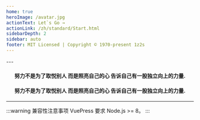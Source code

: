 ```yaml
---
home: true
heroImage: /avatar.jpg
actionText: Let`s Go →
actionLink: /zh/standard/Start.html
sidebarDepth: 2
sidebar: auto
footer: MIT Licensed | Copyright © 1970-present 1z2s
---
```


<div style="text-align: center">
  <Bit/>
</div>
---
<div>
  <center><h4>努力不是为了取悦别人 而是照亮自己的心 告诉自己有一股独立向上的力量.</h4></center>
  <!-- <br/> -->
</div>
<div>
  <center><h4>努力不是为了取悦别人 而是照亮自己的心 告诉自己有一股独立向上的力量.</h4></center>
  <!-- <br/> -->
</div>


<!-- <div class="features">
  <div class="feature">
    <h2>勤于总结</h2>
    <p>不断总结过去的知识点。</p>
  </div>
  <div class="feature">
    <h2>乐于学习</h2>
    <p>不断接触学习新的知识点。</p>
  </div>
  <div class="feature">
    <h2>终于实践</h2>
    <p>不断在项目中锤炼知识点。</p>
  </div>
</div> -->

<!-- ### 起步就像数 1, 2, 3 一样容易 -->

<!-- ``` bash
# 安装
yarn global add vuepress # 或 npm install -g vuepress

# 创建一个 markdown 文件
echo '# Hello VuePress' > README.md

# 开始编写
vuepress dev

# 构建为静态文件
vuepress build
``` -->
---


:::warning 兼容性注意事项
VuePress 要求 Node.js >= 8。
:::
